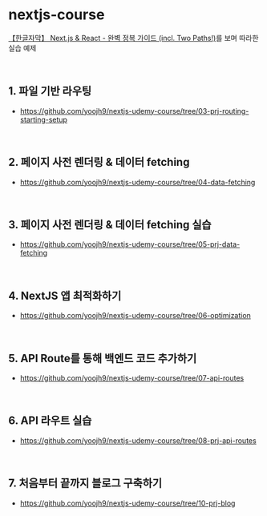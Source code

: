 # nextjs-course

[【한글자막】 Next.js & React - 완벽 정복 가이드 (incl. Two Paths!)](https://www.udemy.com/course/nextjs-react-incl-two-paths/)를 보며 따라한 실습 예제

<br>

## 1. 파일 기반 라우팅

- https://github.com/yoojh9/nextjs-udemy-course/tree/03-prj-routing-starting-setup

<br>

## 2. 페이지 사전 렌더링 & 데이터 fetching
- https://github.com/yoojh9/nextjs-udemy-course/tree/04-data-fetching

<br>

## 3. 페이지 사전 렌더링 & 데이터 fetching 실습
- https://github.com/yoojh9/nextjs-udemy-course/tree/05-prj-data-fetching

<br>

## 4. NextJS 앱 최적화하기
- https://github.com/yoojh9/nextjs-udemy-course/tree/06-optimization

<br>

## 5. API Route를 통해 백엔드 코드 추가하기
- https://github.com/yoojh9/nextjs-udemy-course/tree/07-api-routes

<br>

## 6. API 라우트 실습
- https://github.com/yoojh9/nextjs-udemy-course/tree/08-prj-api-routes

<br>

## 7. 처음부터 끝까지 블로그 구축하기
- https://github.com/yoojh9/nextjs-udemy-course/tree/10-prj-blog

